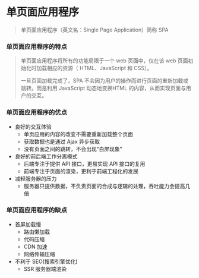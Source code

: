 # 单页面应用程序

> 单页面应用程序（英文名：Single Page Application）简称 SPA

### 单页面应用程序的特点

> 单页面应用程序将所有的功能局限于一个 web 页面中，仅在该 web 页面初始化时加载相应的资源（ HTML、JavaScript 和 CSS）。
>
> 一旦页面加载完成了，SPA 不会因为用户的操作而进行页面的重新加载或跳转。而是利用 JavaScript 动态地变换HTML 的内容，从而实现页面与用户的交互。

### 单页面应用程序的优点

- 良好的交互体验
  - 单页应用的内容的改变不需要重新加载整个页面
  - 获取数据也是通过 Ajax 异步获取
  - 没有页面之间的跳转，不会出现“白屏现象”
- 良好的前后端工作分离模式
  - 后端专注于提供 API 接口，更易实现 API 接口的复用
  - 前端专注于页面的渲染，更利于前端工程化的发展
- 减轻服务器的压力
  - 服务器只提供数据，不负责页面的合成与逻辑的处理，吞吐能力会提高几倍

### 单页面应用程序的缺点

- 首屏加载慢
  - 路由懒加载
  - 代码压缩
  - CDN 加速
  - 网络传输压缩
- 不利于 SEO(搜索引擎优化)
  - SSR 服务器端渲染
